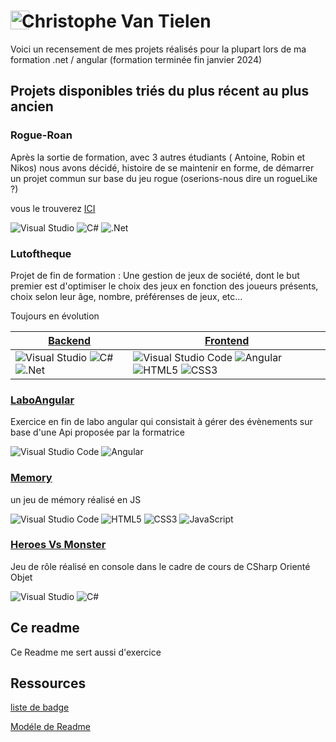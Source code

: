 #  [<img align="left" width="30" style="margin-right: -12px;" src="https://avatars.githubusercontent.com/u/78664027?v=4">](#) Christophe Van Tielen

Voici un recensement de mes projets réalisés pour la plupart lors de ma formation .net / angular (formation terminée fin janvier 2024)

## Projets disponibles triés du plus récent au plus ancien

### Rogue-Roan

Après la sortie de formation, avec 3 autres étudiants ( Antoine, Robin et Nikos) nous avons décidé, histoire de se maintenir en forme, de démarrer un projet commun sur base du jeu rogue (oserions-nous dire un rogueLike ?)

vous le trouverez [ICI](https://github.com/rogue-roan/Rogue-Roan)

![Visual Studio](https://img.shields.io/badge/Visual%20Studio-5C2D91.svg?style=for-the-badge&logo=visual-studio&logoColor=white) ![C#](https://img.shields.io/badge/c%23-%23239120.svg?style=for-the-badge&logo=c-sharp&logoColor=white) ![.Net](https://img.shields.io/badge/.NET-5C2D91?style=for-the-badge&logo=.net&logoColor=white) 

### Lutoftheque

   Projet de fin de formation : Une gestion de jeux de société, dont le but premier est d'optimiser le choix des jeux en fonction des joueurs présents, choix selon leur âge, nombre, préférenses de jeux, etc...
   
   Toujours en évolution
   
  | [Backend](https://github.com/murgol75/latofthequeApi) | [Frontend](https://github.com/murgol75/latofthequeFront) |
  |---|---|
  |![Visual Studio](https://img.shields.io/badge/Visual%20Studio-5C2D91.svg?style=for-the-badge&logo=visual-studio&logoColor=white) ![C#](https://img.shields.io/badge/c%23-%23239120.svg?style=for-the-badge&logo=c-sharp&logoColor=white) ![.Net](https://img.shields.io/badge/.NET-5C2D91?style=for-the-badge&logo=.net&logoColor=white) | ![Visual Studio Code](https://img.shields.io/badge/Visual%20Studio%20Code-0078d7.svg?style=for-the-badge&logo=visual-studio-code&logoColor=white) ![Angular](https://img.shields.io/badge/angular-%23DD0031.svg?style=for-the-badge&logo=angular&logoColor=white) ![HTML5](https://img.shields.io/badge/html5-%23E34F26.svg?style=for-the-badge&logo=html5&logoColor=white) ![CSS3](https://img.shields.io/badge/css3-%231572B6.svg?style=for-the-badge&logo=css3&logoColor=white)|



### [LaboAngular](https://github.com/murgol75/laboAngular)

Exercice en fin de labo angular qui consistait à gérer des évènements sur base d'une Api proposée par la formatrice

![Visual Studio Code](https://img.shields.io/badge/Visual%20Studio%20Code-0078d7.svg?style=for-the-badge&logo=visual-studio-code&logoColor=white) ![Angular](https://img.shields.io/badge/angular-%23DD0031.svg?style=for-the-badge&logo=angular&logoColor=white)



### [Memory](https://github.com/murgol75/Memory)

un jeu de mémory réalisé en JS 

![Visual Studio Code](https://img.shields.io/badge/Visual%20Studio%20Code-0078d7.svg?style=for-the-badge&logo=visual-studio-code&logoColor=white) ![HTML5](https://img.shields.io/badge/html5-%23E34F26.svg?style=for-the-badge&logo=html5&logoColor=white) ![CSS3](https://img.shields.io/badge/css3-%231572B6.svg?style=for-the-badge&logo=css3&logoColor=white) ![JavaScript](https://img.shields.io/badge/javascript-%23323330.svg?style=for-the-badge&logo=javascript&logoColor=%23F7DF1E)





### [Heroes Vs Monster](https://github.com/murgol75/heroes-VS-monster)

Jeu de rôle réalisé en console dans le cadre de cours de CSharp Orienté Objet

![Visual Studio](https://img.shields.io/badge/Visual%20Studio-5C2D91.svg?style=for-the-badge&logo=visual-studio&logoColor=white) ![C#](https://img.shields.io/badge/c%23-%23239120.svg?style=for-the-badge&logo=c-sharp&logoColor=white)








## Ce readme

Ce Readme me sert aussi d'exercice 

## Ressources
[liste de badge](https://github.com/Ileriayo/markdown-badges)

[Modéle de Readme](https://github.com/othneildrew/Best-README-Template)
<!--
**murgol75/murgol75** is a ✨ _special_ ✨ repository because its `README.md` (this file) appears on your GitHub profile.

Here are some ideas to get you started:

- 🔭 I’m currently working on ...
- 🌱 I’m currently learning ...
- 👯 I’m looking to collaborate on ...
- 🤔 I’m looking for help with ...
- 💬 Ask me about ...
- 📫 How to reach me: ...
- 😄 Pronouns: ...
- ⚡ Fun fact: ...
-->

